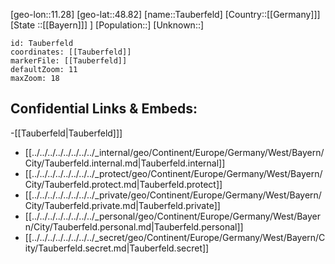 ﻿---
location: [48.82,11.28]
mapzoom: [7,12] 
mapmarker: city 
type: City
tags:
- geo/City


SpocWebEntityId: 34777
isDeleted: false
confidential: public

---
[geo-lon::11.28]
[geo-lat::48.82]
[name::Tauberfeld]
[Country::[[Germany]]]
[State ::[[Bayern]]] ]
[Population::]
[Unknown::]


```leaflet
id: Tauberfeld
coordinates: [[Tauberfeld]]
markerFile: [[Tauberfeld]]
defaultZoom: 11 
maxZoom: 18
```


## Confidential Links & Embeds: 
-[[Tauberfeld|Tauberfeld]]] 
- [[../../../../../../../../_internal/geo/Continent/Europe/Germany/West/Bayern/City/Tauberfeld.internal.md|Tauberfeld.internal]] 
- [[../../../../../../../../_protect/geo/Continent/Europe/Germany/West/Bayern/City/Tauberfeld.protect.md|Tauberfeld.protect]] 
- [[../../../../../../../../_private/geo/Continent/Europe/Germany/West/Bayern/City/Tauberfeld.private.md|Tauberfeld.private]] 
- [[../../../../../../../../_personal/geo/Continent/Europe/Germany/West/Bayern/City/Tauberfeld.personal.md|Tauberfeld.personal]] 
- [[../../../../../../../../_secret/geo/Continent/Europe/Germany/West/Bayern/City/Tauberfeld.secret.md|Tauberfeld.secret]] 
